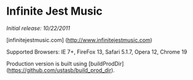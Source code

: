 # Infinite Jest Music

*Initial release: 10/22/2011*

[infinitejestmusic.com] (http://www.infinitejestmusic.com)

Supported Browsers: IE 7+, FireFox 13, Safari 5.1.7, Opera 12, Chrome 19

Production version is built using [buildProdDir] (https://github.com/ustasb/build_prod_dir).
